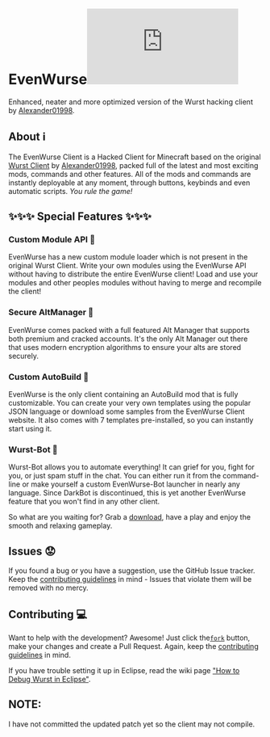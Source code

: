 # EvenWurse![](https://ga-beacon.appspot.com/UA-52838431-1/GitHub/README.md?pixel)

<!--[![downloads](https://drive.google.com/uc?id=0B2YeSS9tm5zLMF9NWjNZYnNqSTA)](https://download.EvenWurse-client.tk/)
[![latest release](https://img.shields.io/github/release/EvenWurse-Imperium/EvenWurse-Client.svg?label=latest%20release)](https://github.com/EvenWurse-Imperium/EvenWurse-Client/releases/latest)  
[![mods](https://img.shields.io/badge/mods-95+-brightgreen.svg)](#)
[![commands](https://img.shields.io/badge/commands-35+-brightgreen.svg)](#)
[![hot, fresh & sexy](https://img.shields.io/badge/hot,%20fresh%20&%20sexy-100%-ff69e3.svg)](http://wizardhax.com/EvenWurse)  
[![](https://img.shields.io/github/license/EvenWurse-Imperium/EvenWurse-Client.svg)](https://github.com/EvenWurse-Imperium/EvenWurse-Client/blob/master/LICENSE)
[![analytics](https://img.shields.io/badge/analytics-GA-blue.svg)](https://github.com/igrigorik/ga-beacon)-->
Enhanced, neater and more optimized version of the Wurst hacking client by [Alexander01998](https://github.com/Alexander01998).

## About :information_source:
<!-- TODO Module docs -->
The EvenWurse Client is a Hacked Client for Minecraft based on the original [Wurst Client](https://github.com/Wurst-Imperium/Wurst-Client) by [Alexander01998](https://github.com/Alexander01998), packed full of the latest and most exciting mods, commands and other features. All of the mods and commands are instantly deployable at any moment, through buttons, keybinds and even automatic scripts. *You rule the game!*

## :sparkles::sparkles::sparkles: Special Features :sparkles::sparkles::sparkles:

### Custom Module API :wrench:
EvenWurse has a new custom module loader which is not present in the original Wurst Client. Write your own modules using the EvenWurse API without having to distribute the entire EvenWurse client! Load and use your modules and other peoples modules without having to merge and recompile the client!

### Secure AltManager :closed_lock_with_key:
EvenWurse comes packed with a full featured Alt Manager that supports both premium and cracked accounts. It's the only Alt Manager out there that uses modern encryption algorithms to ensure your alts are stored securely.

### Custom AutoBuild :construction:
EvenWurse is the only client containing an AutoBuild mod that is fully customizable. You can create your very own templates using the popular JSON language or download some samples from the EvenWurse Client website. It also comes with 7 templates pre-installed, so you can instantly start using it.

### Wurst-Bot :floppy_disk:
Wurst-Bot allows you to automate everything! It can grief for you, fight for you, or just spam stuff in the chat. You can either run it from the command-line or make yourself a custom EvenWurse-Bot launcher in nearly any language. Since DarkBot is discontinued, this is yet another EvenWurse feature that you won't find in any other client.

So what are you waiting for? Grab a [download](https://download.wurst-client.tk/), have a play and enjoy the smooth and relaxing gameplay.

## Issues :worried:
If you found a bug or you have a suggestion, use the GitHub Issue tracker. Keep the [contributing guidelines](/CONTRIBUTING.md) in mind - Issues that violate them will be removed with no mercy.

## Contributing :computer:
Want to help with the development? Awesome! Just click the[`fork`](https://github.com/null-dev/EvenWurse/fork) button, make your changes and create a Pull Request. Again, keep the [contributing guidelines](/CONTRIBUTING.md) in mind.

If you have trouble setting it up in Eclipse, read the wiki page ["How to Debug Wurst in Eclipse"](https://www.wurst-client.tk/wiki/Tutorials/How-to-Debug-Wurst-In-Eclipse/).

## NOTE:
I have not committed the updated patch yet so the client may not compile.